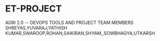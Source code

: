 # ET-PROJECT
AGRI 2.0 -- DEVOPS TOOLS AND PROJECT
TEAM MEMBERS
SHREYAS,YUVARAJ,YATHISH KUMAR,SWAROOP,ROHAN,SAIKIRAN,SHYAM,,SOWBHAGYA,UTKARSH
